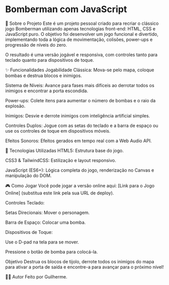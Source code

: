 # Bomberman com JavaScript
📖 Sobre o Projeto
Este é um projeto pessoal criado para recriar o clássico jogo Bomberman utilizando apenas tecnologias front-end: HTML, CSS e JavaScript puro. O objetivo foi desenvolver um jogo funcional e divertido, implementando toda a lógica de movimentação, colisões, power-ups e progressão de níveis do zero.

O resultado é uma versão jogável e responsiva, com controles tanto para teclado quanto para dispositivos de toque.

✨ Funcionalidades
Jogabilidade Clássica: Mova-se pelo mapa, coloque bombas e destrua blocos e inimigos.

Sistema de Níveis: Avance para fases mais difíceis ao derrotar todos os inimigos e encontrar a porta escondida.

Power-ups: Colete itens para aumentar o número de bombas e o raio da explosão.

Inimigos: Desvie e derrote inimigos com inteligência artificial simples.

Controles Duplos: Jogue com as setas do teclado e a barra de espaço ou use os controles de toque em dispositivos móveis.

Efeitos Sonoros: Efeitos gerados em tempo real com a Web Audio API.

🚀 Tecnologias Utilizadas
HTML5: Estrutura base do jogo.

CSS3 & TailwindCSS: Estilização e layout responsivo.

JavaScript (ES6+): Lógica completa do jogo, renderização no Canvas e manipulação do DOM.

🎮 Como Jogar
Você pode jogar a versão online aqui: [Link para o Jogo Online] (substitua este link pela sua URL de deploy).

Controles
Teclado:

Setas Direcionais: Mover o personagem.

Barra de Espaço: Colocar uma bomba.

Dispositivos de Toque:

Use o D-pad na tela para se mover.

Pressione o botão de bomba para colocá-la.

Objetivo
Destrua os blocos de tijolo, derrote todos os inimigos do mapa para ativar a porta de saída e encontre-a para avançar para o próximo nível!

👨‍💻 Autor
Feito por Guilherme.
